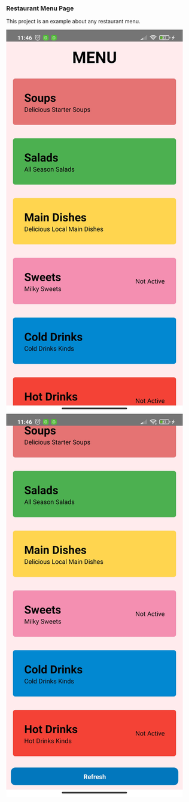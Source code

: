 ### Restaurant Menu Page

This project is an example about any restaurant menu.

![Menu Photo](https://github.com/omur8819/ReactNative-menuPage/blob/main/restaurantMenuPage/src/images/restaurantmenupage1.jpg)
![Menu Photo](https://github.com/omur8819/ReactNative-menuPage/blob/main/restaurantMenuPage/src/images/restaurantmenupage2.jpg)
